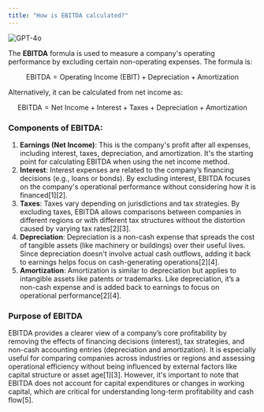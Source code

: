 ```yaml
---
title: "How is EBITDA calculated?"
---
```

![GPT-4o](https://img.shields.io/badge/GPT--4o-3333FF?style=for-the-badge&logo=openai&logoColor=white)



The **EBITDA** formula is used to measure a company's operating performance by excluding certain non-operating expenses. The formula is:

```math
\text{EBITDA} = \text{Operating Income (EBIT)} + \text{Depreciation} + \text{Amortization}
```

Alternatively, it can be calculated from net income as:

```math
\text{EBITDA} = \text{Net Income} + \text{Interest} + \text{Taxes} + \text{Depreciation} + \text{Amortization}
```

### Components of EBITDA:

1. **Earnings (Net Income)**: This is the company's profit after all expenses, including interest, taxes, depreciation, and amortization. It's the starting point for calculating EBITDA when using the net income method.
2. **Interest**: Interest expenses are related to the company’s financing decisions (e.g., loans or bonds). By excluding interest, EBITDA focuses on the company's operational performance without considering how it is financed\[1]\[2].
3. **Taxes**: Taxes vary depending on jurisdictions and tax strategies. By excluding taxes, EBITDA allows comparisons between companies in different regions or with different tax structures without the distortion caused by varying tax rates\[2]\[3].
4. **Depreciation**: Depreciation is a non-cash expense that spreads the cost of tangible assets (like machinery or buildings) over their useful lives. Since depreciation doesn't involve actual cash outflows, adding it back to earnings helps focus on cash-generating operations\[2]\[4].
5. **Amortization**: Amortization is similar to depreciation but applies to intangible assets like patents or trademarks. Like depreciation, it’s a non-cash expense and is added back to earnings to focus on operational performance\[2]\[4].

### Purpose of EBITDA

EBITDA provides a clearer view of a company’s core profitability by removing the effects of financing decisions (interest), tax strategies, and non-cash accounting entries (depreciation and amortization). It is especially useful for comparing companies across industries or regions and assessing operational efficiency without being influenced by external factors like capital structure or asset age\[1]\[3]. However, it's important to note that EBITDA does not account for capital expenditures or changes in working capital, which are critical for understanding long-term profitability and cash flow\[5].

&#x20;
